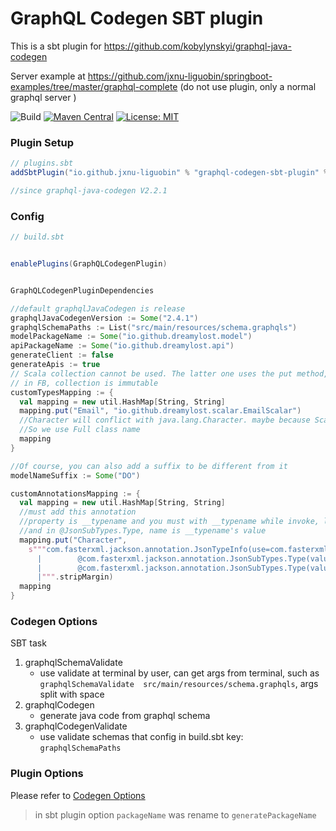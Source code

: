 # GraphQL Codegen SBT plugin #

This is a sbt plugin for https://github.com/kobylynskyi/graphql-java-codegen

Server example at https://github.com/jxnu-liguobin/springboot-examples/tree/master/graphql-complete (do not use plugin, only a normal graphql server )


![Build](https://github.com/kobylynskyi/graphql-java-codegen/workflows/Build/badge.svg)
[![Maven Central](https://maven-badges.herokuapp.com/maven-central/io.github.jxnu-liguobin/graphql-codegen-sbt-plugin/badge.svg)](https://maven-badges.herokuapp.com/maven-central/io.github.jxnu-liguobin/graphql-codegen-sbt-plugin)
[![License: MIT](https://img.shields.io/badge/License-MIT-yellow.svg)](https://opensource.org/licenses/MIT)


### Plugin Setup


```scala
// plugins.sbt
addSbtPlugin("io.github.jxnu-liguobin" % "graphql-codegen-sbt-plugin" % "<version>")

//since graphql-java-codegen V2.2.1
```

### Config


```scala
// build.sbt


enablePlugins(GraphQLCodegenPlugin)


GraphQLCodegenPluginDependencies

//default graphqlJavaCodegen is release
graphqlJavaCodegenVersion := Some("2.4.1")
graphqlSchemaPaths := List("src/main/resources/schema.graphqls")
modelPackageName := Some("io.github.dreamylost.model")
apiPackageName := Some("io.github.dreamylost.api")
generateClient := false
generateApis := true
// Scala collection cannot be used. The latter one uses the put method, which is not supported by Scala collection.
// in FB, collection is immutable
customTypesMapping := {
  val mapping = new util.HashMap[String, String]
  mapping.put("Email", "io.github.dreamylost.scalar.EmailScalar")
  //Character will conflict with java.lang.Character. maybe because Scala imports it automatically java.lang *.
  //So we use Full class name
  mapping
}

//Of course, you can also add a suffix to be different from it
modelNameSuffix := Some("DO")

customAnnotationsMapping := {
  val mapping = new util.HashMap[String, String]
  //must add this annotation
  //property is __typename and you must with __typename while invoke, like new CharacterResponseProjection().id().name().typename()
  //and in @JsonSubTypes.Type, name is __typename's value
  mapping.put("Character",
    s"""com.fasterxml.jackson.annotation.JsonTypeInfo(use=com.fasterxml.jackson.annotation.JsonTypeInfo.Id.NAME, include=com.fasterxml.jackson.annotation.JsonTypeInfo.As.PROPERTY,property = "__typename")${System.lineSeparator()}@com.fasterxml.jackson.annotation.JsonSubTypes(value = {
      |        @com.fasterxml.jackson.annotation.JsonSubTypes.Type(value = HumanDO.class, name = "Human"),
      |        @com.fasterxml.jackson.annotation.JsonSubTypes.Type(value = DroidDO.class, name = "Droid")})
      |""".stripMargin)
  mapping
}
```

### Codegen Options


SBT task 

1. graphqlSchemaValidate          
    - use validate at terminal by user, can get args from terminal, such as `graphqlSchemaValidate  src/main/resources/schema.graphqls`, args split with space
2. graphqlCodegen                 
    - generate java code from graphql schema
3. graphqlCodegenValidate         
    - use validate schemas that config in build.sbt key: `graphqlSchemaPaths`


### Plugin Options


Please refer to [Codegen Options](../../docs/codegen-options.md)

> in sbt plugin option `packageName` was rename to `generatePackageName`


